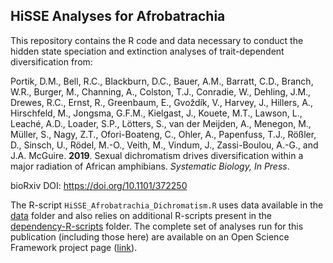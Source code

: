 ## HiSSE Analyses for Afrobatrachia


This repository contains the R code and data necessary to conduct the hidden state speciation and extinction analyses of trait-dependent diversification from:

Portik, D.M., Bell, R.C., Blackburn, D.C., Bauer, A.M., Barratt, C.D., Branch, W.R., Burger, M., Channing, A., Colston, T.J., Conradie, W., Dehling, J.M., Drewes, R.C., Ernst, R., Greenbaum, E., Gvoždík, V., Harvey, J., Hillers, A., Hirschfeld, M., Jongsma, G.F.M., Kielgast, J., Kouete, M.T., Lawson, L., Leaché, A.D., Loader, S.P., Lötters, S., van der Meijden, A., Menegon, M., Müller, S., Nagy, Z.T., Ofori-Boateng, C., Ohler, A., Papenfuss, T.J., Rößler, D., Sinsch, U., Rödel, M.-O., Veith, M., Vindum, J., Zassi-Boulou, A.-G., and J.A. McGuire. **2019**. Sexual dichromatism drives diversification within a major radiation of African amphibians. *Systematic Biology, In Press*. 

bioRxiv DOI: https://doi.org/10.1101/372250


The R-script `HiSSE_Afrobatrachia_Dichromatism.R` uses data available in the [data](https://github.com/dportik/HiSSE_for_Afrobatrachia/tree/master/data) folder and also relies on additional R-scripts present in the [dependency-R-scripts](https://github.com/dportik/HiSSE_for_Afrobatrachia/tree/master/dependency-R-scripts) folder. The complete set of analyses run for this publication (including those here) are available on an Open Science Framework project page ([link](https://osf.io/yeu38/)).